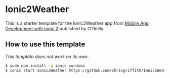 # Ionic2Weather
This is a starter template for the Ionic2Weather app from [Mobile App Development with Ionic 2](http://www.ionic2book.com/) published by O'Reilly.

## How to use this template

*This template does not work on its own*.

```bash
$ sudo npm install -g ionic cordova
$ ionic start Ionic2Weather https://github.com/chrisgriffith/Ionic2Weather --v2
```

